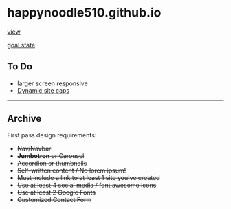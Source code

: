 # happynoodle510.github.io

[view](https://happynoodle5.github.io/)

[goal state](https://www.figma.com/file/05TPYayah6g1Yd2dNpWj1K/Lo-fi-Wireframe-Kit-Community?node-id=243%3A1)

## To Do
- larger screen responsive
- [Dynamic site caps](https://grabz.it/api/javascript/)

---

## Archive

First pass design requirements:
- ~~Nav/Navbar~~
- ~~**Jumbotron** or Carousel~~
- ~~Accordion or thumbnails~~
- ~~Self-written content / No lorem ipsum!~~
- ~~Must include a link to at least 1 site you've created~~
- ~~Use at least 4 social media / font awesome icons~~
- ~~Use at least 2 Google Fonts~~
- ~~Customized Contact Form~~
